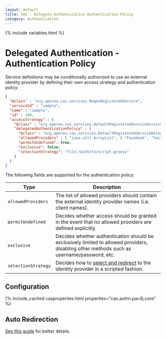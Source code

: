 ```yaml
---
layout: default
title: CAS - Delegate Authentication Authentication Policy
category: Authentication
---
```


{% include variables.html %}

# Delegated Authentication - Authentication Policy

Service definitions may be conditionally authorized to use an external identity provider
by defining their own access strategy and authentication policy:

```json
{
  "@class" : "org.apereo.cas.services.RegexRegisteredService",
  "serviceId" : "sample",
  "name" : "sample",
  "id" : 100,
  "accessStrategy" : {
    "@class" : "org.apereo.cas.services.DefaultRegisteredServiceAccessStrategy",
    "delegatedAuthenticationPolicy" : {
      "@class" : "org.apereo.cas.services.DefaultRegisteredServiceDelegatedAuthenticationPolicy",
      "allowedProviders" : [ "java.util.ArrayList", [ "Facebook", "Twitter" ] ],
      "permitUndefined": true,
      "exclusive": false,
      "selectionStrategy": "file:/path/to/script.groovy"
    }
  }
}
```
     
The following fields are supported for the authentication policy:

| Type                | Description                                                                                                                                |
|---------------------|--------------------------------------------------------------------------------------------------------------------------------------------|
| `allowedProviders`  | The list of allowed providers should contain the external identity provider names (i.e. client names).                                     |
| `permitUndefined`   | Decides whether access should be granted in the event that no allowed providers are defined explicitly.                                    |
| `exclusive`         | Decides whether authentication should be exclusively limited to allowed providers, disabling other methods such as username/password, etc. |
| `selectionStrategy` | Decides how to [select and redirect](Delegate-Authentication-Redirection.html) to the identity provider in a scripted fashion.             |

## Configuration

{% include_cached casproperties.html properties="cas.authn.pac4j.core" %}

## Auto Redirection

[See this guide](Delegate-Authentication-Redirection.html) for better details.

